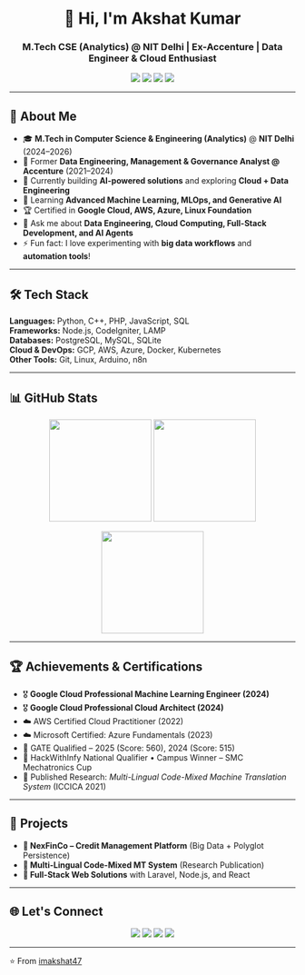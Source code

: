 <h1 align="center">👋 Hi, I'm Akshat Kumar</h1>
<h3 align="center">M.Tech CSE (Analytics) @ NIT Delhi | Ex-Accenture | Data Engineer & Cloud Enthusiast</h3>

<p align="center">
  <a href="mailto:242211003@nitdelhi.ac.in"><img src="https://img.shields.io/badge/Email-D14836?style=for-the-badge&logo=gmail&logoColor=white"/></a>
  <a href="https://github.com/imakshat47"><img src="https://img.shields.io/badge/GitHub-100000?style=for-the-badge&logo=github&logoColor=white"/></a>
  <a href="https://imakshat47.github.io"><img src="https://img.shields.io/badge/Portfolio-4285F4?style=for-the-badge&logo=google-chrome&logoColor=white"/></a>
  <a href="https://linkedin.com/in/akshat-kumar47"><img src="https://img.shields.io/badge/LinkedIn-0A66C2?style=for-the-badge&logo=linkedin&logoColor=white"/></a>
</p>

---

## 🚀 About Me  

- 🎓 **M.Tech in Computer Science & Engineering (Analytics)** @ **NIT Delhi** (2024–2026)  
- 💼 Former **Data Engineering, Management & Governance Analyst @ Accenture** (2021–2024)  
- 🔭 Currently building **AI-powered solutions** and exploring **Cloud + Data Engineering**  
- 🌱 Learning **Advanced Machine Learning, MLOps, and Generative AI**  
- 🏆 Certified in **Google Cloud, AWS, Azure, Linux Foundation**  
- 💬 Ask me about **Data Engineering, Cloud Computing, Full-Stack Development, and AI Agents**  
- ⚡ Fun fact: I love experimenting with **big data workflows** and **automation tools**!  

---

## 🛠️ Tech Stack  

**Languages:** Python, C++, PHP, JavaScript, SQL  
**Frameworks:** Node.js, CodeIgniter, LAMP  
**Databases:** PostgreSQL, MySQL, SQLite  
**Cloud & DevOps:** GCP, AWS, Azure, Docker, Kubernetes  
**Other Tools:** Git, Linux, Arduino, n8n  

---

## 📊 GitHub Stats  

<p align="center">
  <img src="https://github-readme-streak-stats.herokuapp.com?user=imakshat47&theme=radical&hide_border=true" height="180"/>
  <img src="https://github-readme-stats.vercel.app/api?username=imakshat47&show_icons=true&theme=radical&hide_border=true" height="180"/>
</p>

<p align="center">
  <img src="https://github-readme-stats.vercel.app/api/top-langs/?username=imakshat47&layout=compact&theme=radical&hide_border=true" height="180"/>
</p>

---

## 🏆 Achievements & Certifications  

- 🎖 **Google Cloud Professional Machine Learning Engineer (2024)**  
- 🎖 **Google Cloud Professional Cloud Architect (2024)**  
- ☁️ AWS Certified Cloud Practitioner (2022)  
- ☁️ Microsoft Certified: Azure Fundamentals (2023)  
- 🏅 GATE Qualified – 2025 (Score: 560), 2024 (Score: 515)  
- 🏅 HackWithInfy National Qualifier • Campus Winner – SMC Mechatronics Cup  
- 📄 Published Research: *Multi-Lingual Code-Mixed Machine Translation System* (ICCICA 2021)  

---

## 📌 Projects  

- **🔹 NexFinCo – Credit Management Platform** (Big Data + Polyglot Persistence)  
- **🔹 Multi-Lingual Code-Mixed MT System** (Research Publication)  
- **🔹 Full-Stack Web Solutions** with Laravel, Node.js, and React  

---

## 🌐 Let's Connect  

<p align="center">
  <a href="mailto:242211003@nitdelhi.ac.in"><img src="https://img.shields.io/badge/-Email Me-red?style=for-the-badge&logo=gmail&logoColor=white"></a>
  <a href="https://linkedin.com/in/akshat-kumar47"><img src="https://img.shields.io/badge/-Connect on LinkedIn-blue?style=for-the-badge&logo=linkedin&logoColor=white"></a>
  <a href="https://github.com/imakshat47"><img src="https://img.shields.io/badge/-GitHub Profile-black?style=for-the-badge&logo=github"></a>
  <a href="https://imakshat47.github.io"><img src="https://img.shields.io/badge/-Portfolio Website-47CCCC?style=for-the-badge&logo=google-chrome&logoColor=white"></a>
</p>

---

⭐️ From [imakshat47](https://github.com/imakshat47)
